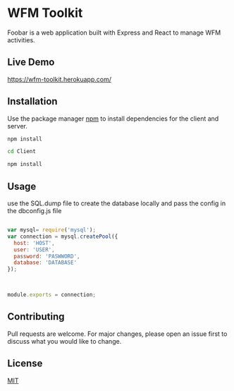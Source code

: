 # WFM Toolkit

Foobar is a web application built with Express and React to manage WFM activities.

## Live Demo

https://wfm-toolkit.herokuapp.com/

## Installation

Use the package manager [npm](https://www.npmjs.com/) to install dependencies for the client and server.

```bash
npm install 
```

```bash
cd Client
```

```bash
npm install 
```

## Usage

use the SQL.dump file to create the database locally and pass the config in the dbconfig.js file

```javascript

var mysql= require('mysql');
var connection = mysql.createPool({
  host: 'HOST',
  user: 'USER',
  password: 'PASWWORD',
  database: 'DATABASE'
});
 


module.exports = connection;


```

## Contributing
Pull requests are welcome. For major changes, please open an issue first to discuss what you would like to change.

## License
[MIT](https://choosealicense.com/licenses/mit/)
